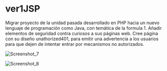 # ver1JSP
Migrar proyecto de la unidad pasada desarrollado en PHP hacia un nuevo lenguaje de programación como Java, con temática de la formula 1. Añadir elementos de seguridad contra curiosos a sus páginas web. Cree página con su diseño unathorized401, para emitir una advertencia a los usuarios para que dejen de intentar entrar por mecanismos no autorizados.


![Screenshot_7](https://user-images.githubusercontent.com/66578673/138752348-879cac74-3f9e-4794-be0b-86cb8e6d01a4.png)

![Screenshot_8](https://user-images.githubusercontent.com/66578673/138752721-2a18a78f-b25f-4a30-b68e-ab97d0ac4aa0.png)

